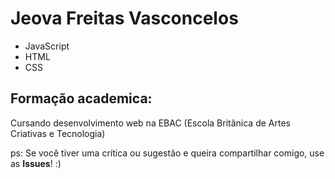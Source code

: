 # Jeova Freitas Vasconcelos

* JavaScript
* HTML
* CSS

## Formação academica:

Cursando desenvolvimento web na EBAC (Escola Britânica de Artes Criativas e Tecnologia)

ps: Se você tiver uma crítica ou sugestão e queira compartilhar comigo, use as **Issues**! :)
